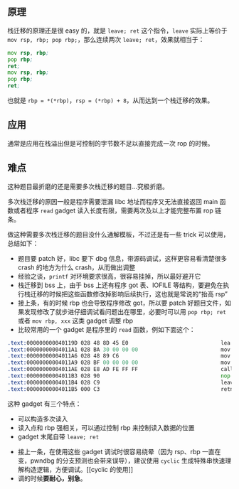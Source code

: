 ## 原理

栈迁移的原理还是很 easy 的，就是 `leave; ret` 这个指令，`leave` 实际上等价于 `mov rsp, rbp; pop rbp;`，那么连续两次 `leave; ret`，效果就相当于：

```asm
mov rsp, rbp;
pop rbp;
ret;
mov rsp, rbp;
pop rbp;
ret;
```

也就是 `rbp = *(*rbp)`，`rsp = (*rbp) + 8`，从而达到一个栈迁移的效果。


## 应用

通常是应用在栈溢出但是可控制的字节数不足以直接完成一次 rop 的时候。

## 难点

这种题目最折磨的还是需要多次栈迁移的题目...究极折磨。

多次栈迁移的原因一般是程序需要泄漏 libc 地址而程序又无法直接返回 main 函数或者程序 `read` gadget 读入长度有限，需要两次及以上才能完整布置 rop 链条。

做这种需要多次栈迁移的题目没什么通解模板，不过还是有一些 trick 可以使用，总结如下：

- 题目要 patch 好，libc 要下 dbg 信息，带源码调试，这样更容易看清楚很多 crash 的地方为什么 crash，从而做出调整
- 经验之谈，`printf` 对环境要求很高，很容易挂掉，所以最好避开它
- 栈迁移到 bss 上，由于 bss 上还有程序 got 表、IOFILE 等结构，要避免在执行栈迁移的时候把这些函数修改掉影响后续执行，这也就是常说的“抬高 rsp”
- 接上条，有的时候 rbp 也会导致程序修改 got，所以要 patch 好题目文件，如果发现修改了就步进仔细调试看问题出在哪里，必要时可以用 `pop rbp; ret` 或者 `mov rbp, xxx` 这类 gadget 调整 rbp
- 比较常用的一个 gadget 是程序里的 `read` 函数，例如下面这个：

```asm
.text:000000000040119D 028 48 8D 45 E0                             lea     rax, [rbp+buf]  ; Load Effective Address
.text:00000000004011A1 028 BA 30 00 00 00                          mov     edx, 30h ; '0'  ; nbytes
.text:00000000004011A6 028 48 89 C6                                mov     rsi, rax        ; buf
.text:00000000004011A9 028 BF 00 00 00 00                          mov     edi, 0          ; fd
.text:00000000004011AE 028 E8 AD FE FF FF                          call    _read           ; Call Procedure
.text:00000000004011B3 028 90                                      nop                     ; No Operation
.text:00000000004011B4 028 C9                                      leave                   ; High Level Procedure Exit
.text:00000000004011B5 000 C3                                      retn                    ; Return Near from Procedure
```

这种 gadget 有三个特点：
  * 可以构造多次读入
  * 读入点和 rbp 强相关，可以通过控制 rbp 来控制读入数据的位置
  * gadget 末尾自带 `leave; ret`

- 接上一条，在使用这些 gadget 调试时很容易绕晕（因为 rsp、rbp 一直在变，pwndbg 的分支预测也会带来误导），建议使用 `cyclic` 生成特殊串快速理解构造逻辑，方便调试。[[cyclic 的使用]]
- 调的时候**要耐心，别急**。